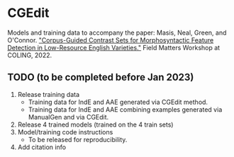 # CGEdit

Models and training data to accompany the paper: Masis, Neal, Green, and O'Connor. ["Corpus-Guided Contrast Sets for Morphosyntactic Feature Detection in Low-Resource English Varieties."](https://aclanthology.org/2022.fieldmatters-1.2/) Field Matters Workshop at COLING, 2022.
  
  
  
## TODO (to be completed before Jan 2023)
  
  
1. Release training data
    - Training data for IndE and AAE generated via CGEdit method. 
    - Training data for IndE and AAE combining examples generated via ManualGen and via CGEdit.
2. Release 4 trained models (trained on the 4 train sets)
3. Model/training code instructions
    - To be released for reproducibility.
4. Add citation info 
